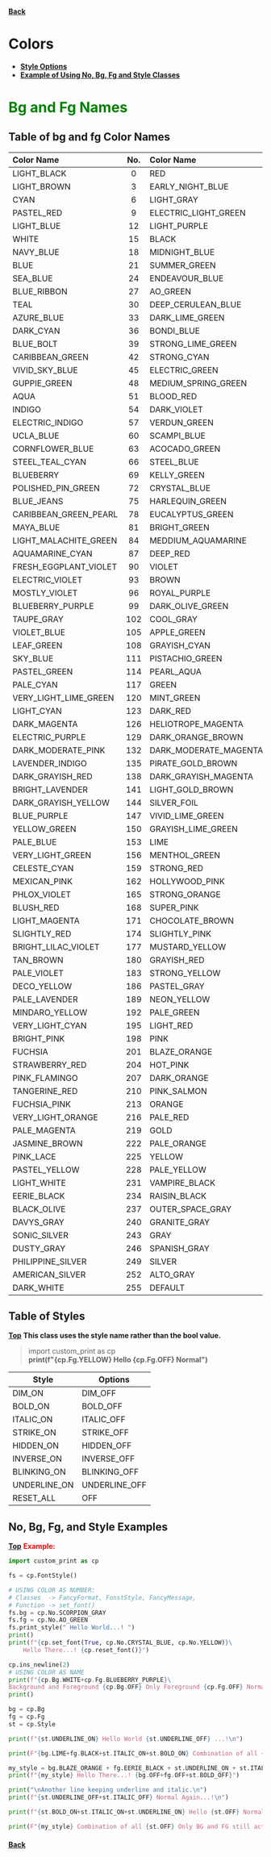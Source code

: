 #### [Back](README.md) 
# Colors
* [**Style Options**](#table-of-styles)
* [**Example of Using No, Bg, Fg and Style Classes**](#no-bg-fg-and-style-examples)

# <span style="color:green"> <strong> Bg and Fg Names </strong> </span>

## Table of bg and fg Color Names

|    Color Name            | No. |    Color Name                | No. |    Color Name              | No. |
|:-------------------------|:---:|:-----------------------------|:---:|:---------------------------|:---:|
|    LIGHT_BLACK           | 0   |        RED                   | 1   |        LIGHT_OFFICE_GREEN  | 2   |
|    LIGHT_BROWN           | 3   |        EARLY_NIGHT_BLUE      | 4   |        MED_PURPLE          | 5   |
|    CYAN                  | 6   |        LIGHT_GRAY            | 7   |        DARK_GRAY           | 8   |
|    PASTEL_RED            | 9   |        ELECTRIC_LIGHT_GREEN  | 10  |        DARKISH_YELLOW      | 11  |
|    LIGHT_BLUE            | 12  |        LIGHT_PURPLE          | 13  |        VERY_LIGHT_BLUE     | 14  |
|    WHITE                 | 15  |        BLACK                 | 16  |        DARK_BLUE           | 17  |
|    NAVY_BLUE             | 18  |        MIDNIGHT_BLUE         | 19  |        MEDDIUM_BLUE        | 20  |
|    BLUE                  | 21  |        SUMMER_GREEN          | 22  |        VERY_DARK_CYAN      | 23  |
|    SEA_BLUE              | 24  |        ENDEAVOUR_BLUE        | 25  |        SCIENCE_BLUE        | 26  |
|    BLUE_RIBBON           | 27  |        AO_GREEN              | 28  |        DEEP_SEA_GREEN      | 29  |
|    TEAL                  | 30  |        DEEP_CERULEAN_BLUE    | 31  |        STRONG_BLUE         | 32  |
|    AZURE_BLUE            | 33  |        DARK_LIME_GREEN       | 34  |        GO_GREEN            | 35  |
|    DARK_CYAN             | 36  |        BONDI_BLUE            | 37  |        CERULEAN_BLUE       | 38  |
|    BLUE_BOLT             | 39  |        STRONG_LIME_GREEN     | 40  |        MALACHITE_GREEN     | 41  |
|    CARIBBEAN_GREEN       | 42  |        STRONG_CYAN           | 43  |        DARK_TURQUOISE      | 44  |
|    VIVID_SKY_BLUE        | 45  |        ELECTRIC_GREEN        | 46  |        SPRING_GREEN        | 47  |
|    GUPPIE_GREEN          | 48  |        MEDIUM_SPRING_GREEN   | 49  |        BRIGHT_TURQUOISE    | 50  |
|    AQUA                  | 51  |        BLOOD_RED             | 52  |        VERY_DARK_MAGENTA   | 53  |
|    INDIGO                | 54  |        DARK_VIOLET           | 55  |        LIGHT_VIOLET        | 56  |
|    ELECTRIC_INDIGO       | 57  |        VERDUN_GREEN          | 58  |        SCORPION_GRAY       | 59  |
|    UCLA_BLUE             | 60  |        SCAMPI_BLUE           | 61  |        SLATE_BLUE          | 62  |
|    CORNFLOWER_BLUE       | 63  |        ACOCADO_GREEN         | 64  |        GLADE_GREEN         | 65  |
|    STEEL_TEAL_CYAN       | 66  |        STEEL_BLUE            | 67  |        HAVELOCK_BLUE       | 68  |
|    BLUEBERRY             | 69  |        KELLY_GREEN           | 70  |        FOREST_GREEN        | 71  |
|    POLISHED_PIN_GREEN    | 72  |        CRYSTAL_BLUE          | 73  |        AQUA_PEARL          | 74  |
|    BLUE_JEANS            | 75  |        HARLEQUIN_GREEN       | 76  |        MODERATE_LIME_GREEN | 77  |
|    CARIBBEAN_GREEN_PEARL | 78  |        EUCALYPTUS_GREEN      | 79  |        MEDDIUM_TURQUOISE   | 80  |
|    MAYA_BLUE             | 81  |        BRIGHT_GREEN          | 82  |        LIGHT_LIME_GREEN    | 83  |
|    LIGHT_MALACHITE_GREEN | 84  |        MEDDIUM_AQUAMARINE    | 85  |        AQUAMARINE_GREEN    | 86  |
|    AQUAMARINE_CYAN       | 87  |        DEEP_RED              | 88  |        FRENCH_PLUM_VIOLET  | 89  |
|    FRESH_EGGPLANT_VIOLET | 90  |        VIOLET                | 91  |        STRONG_VIOLET       | 92  |
|    ELECTRIC_VIOLET       | 93  |        BROWN                 | 94  |        COPPER_BROWN        | 95  |
|    MOSTLY_VIOLET         | 96  |        ROYAL_PURPLE          | 97  |        MEDDIUM_PURPLE      | 98  |
|    BLUEBERRY_PURPLE      | 99  |        DARK_OLIVE_GREEN      | 100 |        CLAY_CREEK_GREEN    | 101 |
|    TAUPE_GRAY            | 102 |        COOL_GRAY             | 103 |        CHETWODE_BLUE       | 104 |
|    VIOLET_BLUE           | 105 |        APPLE_GREEN           | 106 |        ASPARAGUS_GREEN     | 107 |
|    LEAF_GREEN            | 108 |        GRAYISH_CYAN          | 109 |        COBALT_BLUE         | 110 |
|    SKY_BLUE              | 111 |        PISTACHIO_GREEN       | 112 |        MANTIS_GREEN        | 113 |
|    PASTEL_GREEN          | 114 |        PEARL_AQUA            | 115 |        SLIGHTLY_CYAN       | 116 |
|    PALE_CYAN             | 117 |        GREEN                 | 118 |        LIGHT_GREEN         | 119 |
|    VERY_LIGHT_LIME_GREEN | 120 |        MINT_GREEN            | 121 |        AQUA_LIME_CYAN      | 122 |
|    LIGHT_CYAN            | 123 |        DARK_RED              | 124 |        DARK_PINK           | 125 |
|    DARK_MAGENTA          | 126 |        HELIOTROPE_MAGENTA    | 127 |        VIVID_PURPLE        | 128 |
|    ELECTRIC_PURPLE       | 129 |        DARK_ORANGE_BROWN     | 130 |        ELECTRIC_BROWN      | 131 |
|    DARK_MODERATE_PINK    | 132 |        DARK_MODERATE_MAGENTA | 133 |        RICH_LILAC_VIOLET   | 134 |
|    LAVENDER_INDIGO       | 135 |        PIRATE_GOLD_BROWN     | 136 |        BRONZE_BROWN        | 137 |
|    DARK_GRAYISH_RED      | 138 |        DARK_GRAYISH_MAGENTA  | 139 |        LAVENDER            | 140 |
|    BRIGHT_LAVENDER       | 141 |        LIGHT_GOLD_BROWN      | 142 |        LIGHT_OLIVE_GREEN   | 143 |
|    DARK_GRAYISH_YELLOW   | 144 |        SILVER_FOIL           | 145 |        GRAYISH_BLUE        | 146 |
|    BLUE_PURPLE           | 147 |        VIVID_LIME_GREEN      | 148 |        MODERATE_GREEN      | 149 |
|    YELLOW_GREEN          | 150 |        GRAYISH_LIME_GREEN    | 151 |        CRYSTAL_CYAN        | 152 |
|    PALE_BLUE             | 153 |        LIME                  | 154 |        GREEN_YELLOW        | 155 |
|    VERY_LIGHT_GREEN      | 156 |        MENTHOL_GREEN         | 157 |        AEREO_BLUE          | 158 |
|    CELESTE_CYAN          | 159 |        STRONG_RED            | 160 |        ROYAL_RED           | 161 |
|    MEXICAN_PINK          | 162 |        HOLLYWOOD_PINK        | 163 |        STRONG_MAGENTA      | 164 |
|    PHLOX_VIOLET          | 165 |        STRONG_ORANGE         | 166 |        INDIAN_RED          | 167 |
|    BLUSH_RED             | 168 |        SUPER_PINK            | 169 |        ORCHID_MAGENTA      | 170 |
|    LIGHT_MAGENTA         | 171 |        CHOCOLATE_BROWN       | 172 |        COPPERFIELD_BROWN   | 173 |
|    SLIGHTLY_RED          | 174 |        SLIGHTLY_PINK         | 175 |        LIGHT_ORCHID_PINK   | 176 |
|    BRIGHT_LILAC_VIOLET   | 177 |        MUSTARD_YELLOW        | 178 |        EARTH_YELLOW        | 179 |
|    TAN_BROWN             | 180 |        GRAYISH_RED           | 181 |        GRAYISH_MAGENTA     | 182 |
|    PALE_VIOLET           | 183 |        STRONG_YELLOW         | 184 |        MODERATE_YELLOW     | 185 |
|    DECO_YELLOW           | 186 |        PASTEL_GRAY           | 187 |        LIGHT_SILVER        | 188 |
|    PALE_LAVENDER         | 189 |        NEON_YELLOW           | 190 |        LIGHT_GREEN_YELLOW  | 191 |
|    MINDARO_YELLOW        | 192 |        PALE_GREEN            | 193 |        VERY_PALE_GREEN     | 194 |
|    VERY_LIGHT_CYAN       | 195 |        LIGHT_RED             | 196 |        RASPBERRY_RED       | 197 |
|    BRIGHT_PINK           | 198 |        PINK                  | 199 |        MAGENTA             | 200 |
|    FUCHSIA               | 201 |        BLAZE_ORANGE          | 202 |        BITTERSWEET_RED     | 203 |
|    STRAWBERRY_RED        | 204 |        HOT_PINK              | 205 |        LIGHT_PINK          | 206 |
|    PINK_FLAMINGO         | 207 |        DARK_ORANGE           | 208 |        SALMON_ORANGE       | 209 |
|    TANGERINE_RED         | 210 |        PINK_SALMON           | 211 |        LAVENDER_ROSE       | 212 |
|    FUCHSIA_PINK          | 213 |        ORANGE                | 214 |        LIGHT_ORANGE        | 215 |
|    VERY_LIGHT_ORANGE     | 216 |        PALE_RED              | 217 |        PALE_PINK           | 218 |
|    PALE_MAGENTA          | 219 |        GOLD                  | 220 |        DANDELION_YELLOW    | 221 |
|    JASMINE_BROWN         | 222 |        PALE_ORANGE           | 223 |        MISTY_ROSE_PINK     | 224 |
|    PINK_LACE             | 225 |        YELLOW                | 226 |        LEMON_YELLOW        | 227 |
|    PASTEL_YELLOW         | 228 |        PALE_YELLOW           | 229 |        VERY_PALE_YELLOW    | 230 |
|    LIGHT_WHITE           | 231 |        VAMPIRE_BLACK         | 232 |        GRAY_BLACK          | 233 |
|    EERIE_BLACK           | 234 |        RAISIN_BLACK          | 235 |        DARK_CHARCOAL       | 236 |
|    BLACK_OLIVE           | 237 |        OUTER_SPACE_GRAY      | 238 |        DARK_LIVER_GRAY     | 239 |
|    DAVYS_GRAY            | 240 |        GRANITE_GRAY          | 241 |        DIM_GRAY            | 242 |
|    SONIC_SILVER          | 243 |        GRAY                  | 244 |        PHILIPPINE_GRAY     | 245 |
|    DUSTY_GRAY            | 246 |        SPANISH_GRAY          | 247 |        LIGHTISH_GRAY       | 248 |
|    PHILIPPINE_SILVER     | 249 |        SILVER                | 250 |        SILVER_SAND         | 251 |
|    AMERICAN_SILVER       | 252 |        ALTO_GRAY             | 253 |        MERCURY_GRAY        | 254 |
|    DARK_WHITE            | 255 |        DEFAULT               | 256 |        default             |  -1 |


## Table of Styles
[**Top**](#colors) **This class uses the style name rather than the bool value. <br>**

>  import custom_print as cp <br>
>  **print(f"{cp.Fg.YELLOW} Hello {cp.Fg.OFF} Normal")** <br>


| Style          | Options       |
|----------------|---------------|
| DIM_ON         | DIM_OFF       |
| BOLD_ON        | BOLD_OFF      |
| ITALIC_ON      | ITALIC_OFF    |
| STRIKE_ON      | STRIKE_OFF    |
| HIDDEN_ON      | HIDDEN_OFF    |
| INVERSE_ON     | INVERSE_OFF   |
| BLINKING_ON    | BLINKING_OFF  |
| UNDERLINE_ON   | UNDERLINE_OFF |
| RESET_ALL      | OFF           |


## No, Bg, Fg, and Style Examples

[**Top**](#colors) <span style="color:red"> <strong> Example: </strong> </span>

```python
import custom_print as cp

fs = cp.FontStyle()

# USING COLOR AS NUMBER:
# Classes  -> FancyFormat, FonstStyle, FancyMessage, 
# Function -> set_font()  
fs.bg = cp.No.SCORPION_GRAY
fs.fg = cp.No.AO_GREEN
fs.print_style(" Hello World...! ")
print()
print(f"{cp.set_font(True, cp.No.CRYSTAL_BLUE, cp.No.YELLOW)}\
    Hello There...! {cp.reset_font()}")

cp.ins_newline(2)
# USING COLOR AS NAME
print(f"{cp.Bg.WHITE+cp.Fg.BLUEBERRY_PURPLE}\
Background and Foreground {cp.Bg.OFF} Only Foreground {cp.Fg.OFF} Normal....! ")
print()

bg = cp.Bg
fg = cp.Fg
st = cp.Style

print(f"{st.UNDERLINE_ON} Hello World {st.UNDERLINE_OFF} ...!\n")

print(F"{bg.LIME+fg.BLACK+st.ITALIC_ON+st.BOLD_ON} Combination of all {st.RESET_ALL} Normal\n")

my_style = bg.BLAZE_ORANGE + fg.EERIE_BLACK + st.UNDERLINE_ON + st.ITALIC_ON +st.BOLD_ON
print(f"{my_style} Hello There...! {bg.OFF+fg.OFF+st.BOLD_OFF}")

print("\nAnother line keeping underline and italic.\n")
print(f"{st.UNDERLINE_OFF+st.ITALIC_OFF} Normal Again...!\n")

print(f"{st.BOLD_ON+st.ITALIC_ON+st.UNDERLINE_ON} Hello {st.OFF} Normal\n")

print(F"{my_style} Combination of all {st.OFF} Only BG and FG still active. {st.RESET_ALL} Normal")

```

#### [Back](README.md)